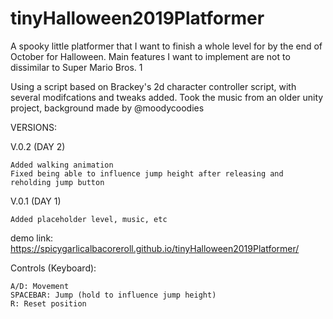 # tinyHalloween2019Platformer
A spooky little platformer that I want to finish a whole level for by the end of October for Halloween. Main features I want to implement are not to dissimilar to Super Mario Bros. 1

Using a script based on Brackey's 2d character controller script, with several modifcations and tweaks added.
Took the music from an older unity project, background made by @moodycoodies

VERSIONS:

V.0.2 (DAY 2)

    Added walking animation
    Fixed being able to influence jump height after releasing and reholding jump button

V.0.1 (DAY 1)

    Added placeholder level, music, etc

demo link:
https://spicygarlicalbacoreroll.github.io/tinyHalloween2019Platformer/

Controls (Keyboard):

    A/D: Movement
    SPACEBAR: Jump (hold to influence jump height)
    R: Reset position
